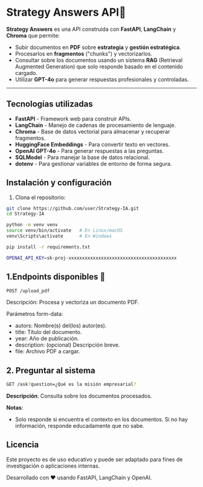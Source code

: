 # Strategy Answers API🎯

**Strategy Answers** es una API construida con **FastAPI**, **LangChain** y **Chroma** que permite:

- Subir documentos en **PDF** sobre **estrategia** y **gestión estratégica**.
- Procesarlos en **fragmentos** ("chunks") y vectorizarlos.
- Consultar sobre los documentos usando un sistema **RAG** (Retrieval Augmented Generation) que solo responde basado en el contenido cargado.
- Utilizar **GPT-4o** para generar respuestas profesionales y controladas.
---

## Tecnologías utilizadas

- **FastAPI** - Framework web para construir APIs.
- **LangChain** - Manejo de cadenas de procesamiento de lenguaje.
- **Chroma** - Base de datos vectorial para almacenar y recuperar fragmentos.
- **HuggingFace Embeddings** - Para convertir texto en vectores.
- **OpenAI GPT-4o** - Para generar respuestas a las preguntas.
- **SQLModel** - Para manejar la base de datos relacional.
- **dotenv** - Para gestionar variables de entorno de forma segura.

## Instalación y configuración

1. Clona el repositorio:

```bash
git clone https://github.com/user/Strategy-IA.git
cd Strategy-IA
```
```bash
python -m venv venv
source venv/bin/activate   # En Linux/macOS
venv\Scripts\activate      # En Windows
```

```bash
pip install -r requirements.txt
```

```bash
OPENAI_API_KEY=sk-proj-xxxxxxxxxxxxxxxxxxxxxxxxxxxxxxxxxxxxxxxx
```

## 1.Endpoints disponibles 🚀
```bash
POST /upload_pdf
```
Descripción: Procesa y vectoriza un documento PDF.

Parámetros form-data:

- autors: Nombre(s) del(los) autor(es).
- title: Título del documento.
- year: Año de publicación.
- description: (opcional) Descripción breve.
- file: Archivo PDF a cargar.

## 2. Preguntar al sistema
```bash
GET /ask?question=¿Qué es la misión empresarial?
```

**Descripción**: Consulta sobre los documentos procesados.

**Notas**:

- Solo responde si encuentra el contexto en los documentos.
Si no hay información, responde educadamente que no sabe.

## Licencia
Este proyecto es de uso educativo y puede ser adaptado para fines de investigación o aplicaciones internas.

Desarrollado con ❤️ usando FastAPI, LangChain y OpenAI.